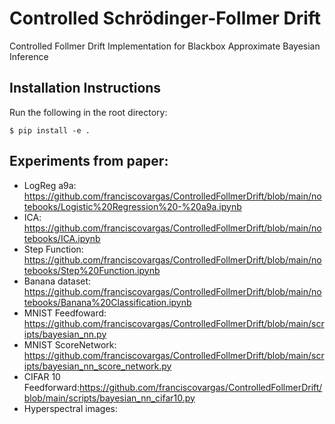 # Controlled Schrödinger-Follmer Drift

Controlled Follmer Drift Implementation for Blackbox Approximate Bayesian Inference

## Installation Instructions

Run the following in the root directory:

```
$ pip install -e . 
```

## Experiments from paper:

* LogReg a9a: https://github.com/franciscovargas/ControlledFollmerDrift/blob/main/notebooks/Logistic%20Regression%20-%20a9a.ipynb
* ICA: https://github.com/franciscovargas/ControlledFollmerDrift/blob/main/notebooks/ICA.ipynb 
* Step Function: https://github.com/franciscovargas/ControlledFollmerDrift/blob/main/notebooks/Step%20Function.ipynb
* Banana dataset: https://github.com/franciscovargas/ControlledFollmerDrift/blob/main/notebooks/Banana%20Classification.ipynb
* MNIST Feedfoward: https://github.com/franciscovargas/ControlledFollmerDrift/blob/main/scripts/bayesian_nn.py
* MNIST ScoreNetwork: https://github.com/franciscovargas/ControlledFollmerDrift/blob/main/scripts/bayesian_nn_score_network.py
* CIFAR 10 Feedforward:https://github.com/franciscovargas/ControlledFollmerDrift/blob/main/scripts/bayesian_nn_cifar10.py
* Hyperspectral images: 
